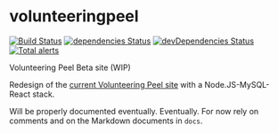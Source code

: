 # volunteeringpeel

[![Build Status](https://dev.azure.com/volunteeringpeel/website/_apis/build/status/website-build?branchName=master)](https://dev.azure.com/volunteeringpeel/website/_build/latest?definitionId=1&branchName=master)
[![dependencies Status](https://david-dm.org/volunteeringpeel/volunteeringpeel/status.svg)](https://david-dm.org/volunteeringpeel/volunteeringpeel)
[![devDependencies Status](https://david-dm.org/volunteeringpeel/volunteeringpeel/dev-status.svg)](https://david-dm.org/volunteeringpeel/volunteeringpeel?type=dev)
[![Total alerts](https://img.shields.io/lgtm/alerts/g/volunteeringpeel/volunteeringpeel.svg?logo=lgtm&logoWidth=18)](https://lgtm.com/projects/g/volunteeringpeel/volunteeringpeel/alerts/)

Volunteering Peel Beta site (WIP)

Redesign of the [current Volunteering Peel site](http://volunteeringpeel.org) with a Node.JS-MySQL-React stack.

Will be properly documented eventually. Eventually.
For now rely on comments and on the Markdown documents in `docs`.
